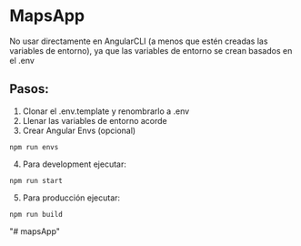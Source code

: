 # MapsApp

No usar directamente en AngularCLI (a menos que estén creadas las variables de entorno), ya que las variables de entorno se crean basados en el .env

## Pasos:

1. Clonar el .env.template y renombrarlo a .env
2. Llenar las variables de entorno acorde
3. Crear Angular Envs (opcional)

```
npm run envs
```

4. Para development ejecutar:

```
npm run start
```

5. Para producción ejecutar:

```
npm run build
```
"# mapsApp" 
